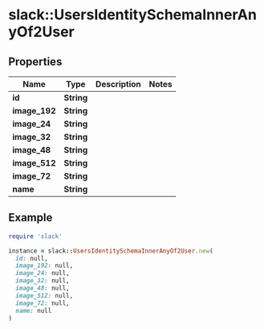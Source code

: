 # slack::UsersIdentitySchemaInnerAnyOf2User

## Properties

| Name | Type | Description | Notes |
| ---- | ---- | ----------- | ----- |
| **id** | **String** |  |  |
| **image_192** | **String** |  |  |
| **image_24** | **String** |  |  |
| **image_32** | **String** |  |  |
| **image_48** | **String** |  |  |
| **image_512** | **String** |  |  |
| **image_72** | **String** |  |  |
| **name** | **String** |  |  |

## Example

```ruby
require 'slack'

instance = slack::UsersIdentitySchemaInnerAnyOf2User.new(
  id: null,
  image_192: null,
  image_24: null,
  image_32: null,
  image_48: null,
  image_512: null,
  image_72: null,
  name: null
)
```

